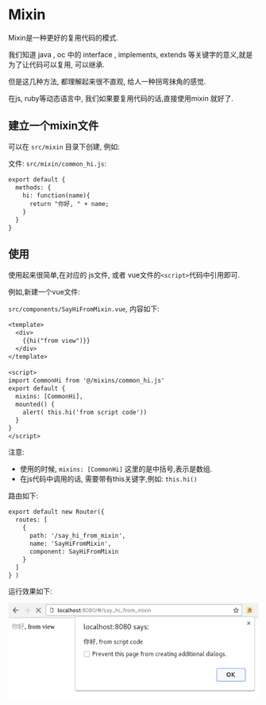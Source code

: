 # Mixin

Mixin是一种更好的复用代码的模式.

我们知道 java ,  oc 中的 interface , implements,  extends 等关键字的意义,就是为了让代码可以复用,
可以继承.

但是这几种方法, 都理解起来很不直观, 给人一种拐弯抹角的感觉.

在js, ruby等动态语言中, 我们如果要复用代码的话,直接使用mixin 就好了.

## 建立一个mixin文件

可以在 `src/mixin` 目录下创建, 例如:

文件:  `src/mixin/common_hi.js`:

```
export default {
  methods: {
    hi: function(name){
      return "你好, " + name;
    }
  }
}
```

## 使用

使用起来很简单,在对应的 js文件, 或者 vue文件的`<script>`代码中引用即可.

例如,新建一个vue文件:

`src/components/SayHiFromMixin.vue`, 内容如下:

```
<template>
  <div>
    {{hi("from view")}}
  </div>
</template>

<script>
import CommonHi from '@/mixins/common_hi.js'
export default {
  mixins: [CommonHi],
  mounted() {
    alert( this.hi('from script code'))
  }
}
</script>
```

注意:

- 使用的时候, `mixins: [CommonHi]` 这里的是中括号,表示是数组.
- 在js代码中调用的话, 需要带有this关键字,例如: `this.hi()`

路由如下:

```
export default new Router({
  routes: [
    {
      path: '/say_hi_from_mixin',
      name: 'SayHiFromMixin',
      component: SayHiFromMixin
    }
  ]
} )

```

运行效果如下:

![mixin的效果](./images/vue_mixin.png)
